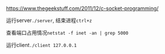 https://www.thegeekstuff.com/2011/12/c-socket-programming/

运行server`./server`, 结束进程`ctrl+z`

查看端口占用情况`netstat -f inet -an | grep 5000`

运行client`./client 127.0.0.1`